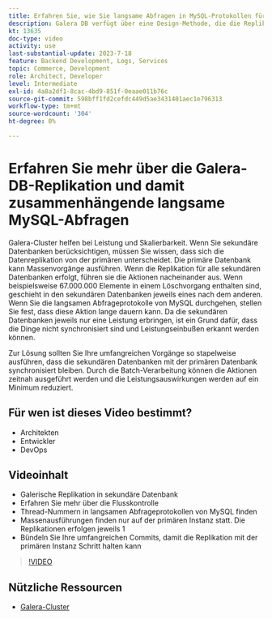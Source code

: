 ```yaml
---
title: Erfahren Sie, wie Sie langsame Abfragen in MySQL-Protokollen für langsame Abfragen finden und warum die Design-Methode für die Galera-DB-Replikation der Grund sein könnte
description: Galera DB verfügt über eine Design-Methode, die die Replikation von Daten in sekundäre Datenbanken länger als die primäre Datenbank dauert. Erfahren Sie, wie Sie diese Ereignisse im MySQL-Protokoll für langsame Abfragen finden, und erfahren Sie, warum Einträge in den Protokollen für langsame Abfragen angezeigt werden und wie Sie sie möglicherweise in Zukunft verhindern können.
kt: 13635
doc-type: video
activity: use
last-substantial-update: 2023-7-18
feature: Backend Development, Logs, Services
topic: Commerce, Development
role: Architect, Developer
level: Intermediate
exl-id: 4a8a2df1-8cac-4bd9-851f-0eaae011b76c
source-git-commit: 598bff1fd2cefdc449d5ae3431401aec1e796313
workflow-type: tm+mt
source-wordcount: '304'
ht-degree: 0%

---
```


# Erfahren Sie mehr über die Galera-DB-Replikation und damit zusammenhängende langsame MySQL-Abfragen

Galera-Cluster helfen bei Leistung und Skalierbarkeit. Wenn Sie sekundäre Datenbanken berücksichtigen, müssen Sie wissen, dass sich die Datenreplikation von der primären unterscheidet. Die primäre Datenbank kann Massenvorgänge ausführen. Wenn die Replikation für alle sekundären Datenbanken erfolgt, führen sie die Aktionen nacheinander aus. Wenn beispielsweise 67.000.000 Elemente in einem Löschvorgang enthalten sind, geschieht in den sekundären Datenbanken jeweils eines nach dem anderen. Wenn Sie die langsamen Abfrageprotokolle von MySQL durchgehen, stellen Sie fest, dass diese Aktion lange dauern kann. Da die sekundären Datenbanken jeweils nur eine Leistung erbringen, ist ein Grund dafür, dass die Dinge nicht synchronisiert sind und Leistungseinbußen erkannt werden können.

Zur Lösung sollten Sie Ihre umfangreichen Vorgänge so stapelweise ausführen, dass die sekundären Datenbanken mit der primären Datenbank synchronisiert bleiben. Durch die Batch-Verarbeitung können die Aktionen zeitnah ausgeführt werden und die Leistungsauswirkungen werden auf ein Minimum reduziert.

## Für wen ist dieses Video bestimmt?

- Architekten
- Entwickler
- DevOps

## Videoinhalt

- Galerische Replikation in sekundäre Datenbank
- Erfahren Sie mehr über die Flusskontrolle
- Thread-Nummern in langsamen Abfrageprotokollen von MySQL finden
- Massenausführungen finden nur auf der primären Instanz statt. Die Replikationen erfolgen jeweils 1
- Bündeln Sie Ihre umfangreichen Commits, damit die Replikation mit der primären Instanz Schritt halten kann

>[!VIDEO](https://video.tv.adobe.com/v/3423540?learn=on&captions=ger)

## Nützliche Ressourcen

- [Galera-Cluster](https://galeracluster.com/)
